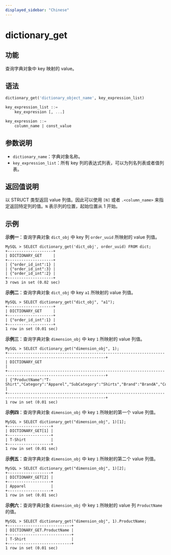 ```yaml
---
displayed_sidebar: "Chinese"
---
```


# dictionary_get

## 功能

查询字典对象中 key 映射的 value。

## 语法

```SQL
dictionary_get('dictionary_object_name', key_expression_list)

key_expression_list ::=
    key_expression [, ...]

key_expression ::=
    column_name | const_value
```

## 参数说明

- `dictionary_name`：字典对象名称。
- `key_expression_list`：所有 key 列的表达式列表，可以为列名列表或者值列表。

## 返回值说明

以 STRUCT 类型返回 value 列值。因此可以使用 `[N]` 或者 `.<column_name>` 来指定返回特定列的值。`N` 表示列的位置，起始位置从 1 开始。

## 示例

**示例一**：查询字典对象 `dict_obj` 中 key 列 `order_uuid` 所映射的 value 列值。

```Plain
MySQL > SELECT dictionary_get('dict_obj', order_uuid) FROM dict;
+--------------------+
| DICTIONARY_GET     |
+--------------------+
| {"order_id_int":1} |
| {"order_id_int":3} |
| {"order_id_int":2} |
+--------------------+
3 rows in set (0.02 sec)
```

**示例二**：查询字典对象 `dict_obj` 中 key `a1` 所映射的 value 列值。

```Plain
MySQL > SELECT dictionary_get("dict_obj", "a1");
+--------------------+
| DICTIONARY_GET     |
+--------------------+
| {"order_id_int":1} |
+--------------------+
1 row in set (0.01 sec)
```

**示例三**：查询字典对象 `dimension_obj` 中 key `1` 所映射的 value 列值。

```Plain
MySQL > SELECT dictionary_get("dimension_obj", 1);
+-----------------------------------------------------------------------------------------------------------------+
| DICTIONARY_GET                                                                                                  |
+-----------------------------------------------------------------------------------------------------------------+
| {"ProductName":"T-Shirt","Category":"Apparel","SubCategory":"Shirts","Brand":"BrandA","Color":"Red","Size":"M"} |
+-----------------------------------------------------------------------------------------------------------------+
1 row in set (0.01 sec)
```

**示例四**：查询字典对象 `dimension_obj` 中 key `1` 所映射的第一个 value 列值。

```Plain
MySQL > SELECT dictionary_get("dimension_obj", 1)[1];
+-------------------+
| DICTIONARY_GET[1] |
+-------------------+
| T-Shirt           |
+-------------------+
1 row in set (0.01 sec)
```

**示例五**：查询字典对象 `dimension_obj` 中 key `1` 所映射的第二个 value 列值。

```Plain
MySQL > SELECT dictionary_get("dimension_obj", 1)[2];
+-------------------+
| DICTIONARY_GET[2] |
+-------------------+
| Apparel           |
+-------------------+
1 row in set (0.01 sec)
```

**示例六**：查询字典对象 `dimension_obj` 中 key `1` 所映射的 value 列 `ProductName` 的值。

```Plain
MySQL > SELECT dictionary_get("dimension_obj", 1).ProductName;
+----------------------------+
| DICTIONARY_GET.ProductName |
+----------------------------+
| T-Shirt                    |
+----------------------------+
1 row in set (0.01 sec)
```

